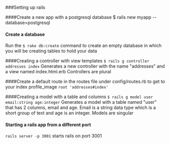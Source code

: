 ###Setting up rails

####Create a new app with a postgresql database
$ rails new myapp --database=postgresql

#### Create a database
Run the ```$ rake db:create``` command to create an empty database in which you will be creating tables to hold your data

####Creating a controller with view templates
```$ rails g controller addresses index```
Generates a new controller with the name "addresses" and a view named index.html.erb
Controllers are plural

####Create a default route in the routes file under config/routes.rb to get to your index profile_image
```root 'addresses#index'```


####Creating a model with a table and columns
```$ rails g model user email:string age:integer```
Generates a model with a table named "user" that has 2 columns, email and age. Email is a string data type which is a short group of text and age is an integer.
Models are singular

#### Starting a rails app from a different port
```rails server -p 3001```
starts rails on port 3001
